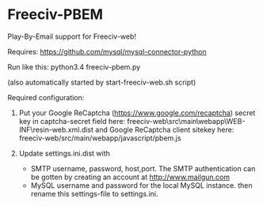 Freeciv-PBEM
============

Play-By-Email support for Freeciv-web!

Requires:
https://github.com/mysql/mysql-connector-python

Run like this:
python3.4 freeciv-pbem.py

(also automatically started by start-freeciv-web.sh script)


Required configuration:
 1. Put your Google ReCaptcha (https://www.google.com/recaptcha) 
  secret key in captcha-secret field here:
    freeciv-web\src\main\webapp\WEB-INF\resin-web.xml.dist 
   and Google ReCaptcha client sitekey here:
    freeciv-web/src/main/webapp/javascript/pbem.js

 2. Update settings.ini.dist with
     - SMTP username, password, host,port. The SMTP authentication can be gotten by creating an account at http://www.mailgun.com
     - MySQL username and password for the local MySQL instance. 
    then rename this settings-file to settings.ini.
    


